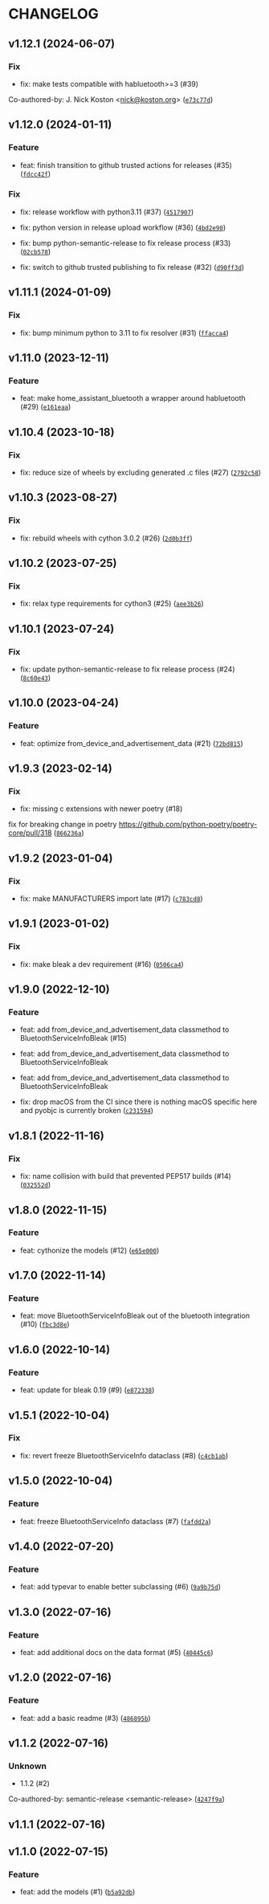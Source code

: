 # CHANGELOG



## v1.12.1 (2024-06-07)

### Fix

* fix: make tests compatible with habluetooth&gt;=3 (#39)

Co-authored-by: J. Nick Koston &lt;nick@koston.org&gt; ([`e73c77d`](https://github.com/home-assistant-libs/home-assistant-bluetooth/commit/e73c77d40d6bf90f19b7aa4cf6e7cba6ba608e86))


## v1.12.0 (2024-01-11)

### Feature

* feat: finish transition to github trusted actions for releases (#35) ([`fdcc42f`](https://github.com/home-assistant-libs/home-assistant-bluetooth/commit/fdcc42f89f02408f1544766d6e8e67bdcd0359d4))

### Fix

* fix: release workflow with python3.11 (#37) ([`4517907`](https://github.com/home-assistant-libs/home-assistant-bluetooth/commit/4517907a49a3ad9686f1381e2ee9c6a3a53f2d4c))

* fix: python version in release upload workflow (#36) ([`4bd2e90`](https://github.com/home-assistant-libs/home-assistant-bluetooth/commit/4bd2e90fa8d7060169365fd5480638e0daa9964b))

* fix: bump python-semantic-release to fix release process (#33) ([`02cb578`](https://github.com/home-assistant-libs/home-assistant-bluetooth/commit/02cb57895cf44f47fb8835916661d6f59010550c))

* fix: switch to github trusted publishing to fix release (#32) ([`d90ff3d`](https://github.com/home-assistant-libs/home-assistant-bluetooth/commit/d90ff3d7ca7734d2dcf3d381de3497f92fde13bf))


## v1.11.1 (2024-01-09)

### Fix

* fix: bump minimum python to 3.11 to fix resolver (#31) ([`ffacca4`](https://github.com/home-assistant-libs/home-assistant-bluetooth/commit/ffacca41bc3f7545816dacc8e6da01659609cb24))


## v1.11.0 (2023-12-11)

### Feature

* feat: make home_assistant_bluetooth a wrapper around habluetooth (#29) ([`e161eaa`](https://github.com/home-assistant-libs/home-assistant-bluetooth/commit/e161eaad96a036a14b588db0a5df70b6ecf624a7))


## v1.10.4 (2023-10-18)

### Fix

* fix: reduce size of wheels by excluding generated .c files (#27) ([`2792c58`](https://github.com/home-assistant-libs/home-assistant-bluetooth/commit/2792c5858a4db350e37c71cead5be972b6dfbac2))


## v1.10.3 (2023-08-27)

### Fix

* fix: rebuild wheels with cython 3.0.2 (#26) ([`2d0b3ff`](https://github.com/home-assistant-libs/home-assistant-bluetooth/commit/2d0b3ff3e1609b1691b078806f2585d08e96ffa3))


## v1.10.2 (2023-07-25)

### Fix

* fix: relax type requirements for cython3 (#25) ([`aee3b26`](https://github.com/home-assistant-libs/home-assistant-bluetooth/commit/aee3b26eff4648cba67a8801acb2d1627c7942dd))


## v1.10.1 (2023-07-24)

### Fix

* fix: update python-semantic-release to fix release process (#24) ([`8c60e43`](https://github.com/home-assistant-libs/home-assistant-bluetooth/commit/8c60e4364e351e10844ad7f49a8f7acade1b9cd1))


## v1.10.0 (2023-04-24)

### Feature

* feat: optimize from_device_and_advertisement_data (#21) ([`72bd815`](https://github.com/home-assistant-libs/home-assistant-bluetooth/commit/72bd815ae2694b8f88d62ff2039ef221daf243c9))


## v1.9.3 (2023-02-14)

### Fix

* fix: missing c extensions with newer poetry (#18)

fix for breaking change in poetry https://github.com/python-poetry/poetry-core/pull/318 ([`866236a`](https://github.com/home-assistant-libs/home-assistant-bluetooth/commit/866236aeb52c2b6b3da67ac9b06df7904a464351))


## v1.9.2 (2023-01-04)

### Fix

* fix: make MANUFACTURERS import late (#17) ([`c783cd8`](https://github.com/home-assistant-libs/home-assistant-bluetooth/commit/c783cd82623b4317601ab7c5486950a31e1bf9aa))


## v1.9.1 (2023-01-02)

### Fix

* fix: make bleak a dev requirement (#16) ([`0506ca4`](https://github.com/home-assistant-libs/home-assistant-bluetooth/commit/0506ca4e341e9ed4607c8be9fab167dd2dc429b6))


## v1.9.0 (2022-12-10)

### Feature

* feat: add from_device_and_advertisement_data classmethod to BluetoothServiceInfoBleak (#15)

* feat: add from_device_and_advertisement_data classmethod to BluetoothServiceInfoBleak

* feat: add from_device_and_advertisement_data classmethod to BluetoothServiceInfoBleak

* fix: drop macOS from the CI since there is nothing macOS specific here and pyobjc is currently broken ([`c231594`](https://github.com/home-assistant-libs/home-assistant-bluetooth/commit/c2315946d75350c2848c00dec144b9ab198e629e))


## v1.8.1 (2022-11-16)

### Fix

* fix: name collision with build that prevented PEP517 builds (#14) ([`032552d`](https://github.com/home-assistant-libs/home-assistant-bluetooth/commit/032552d9d35306d406853d0473ba4b1c08963c95))


## v1.8.0 (2022-11-15)

### Feature

* feat: cythonize the models (#12) ([`e65e000`](https://github.com/home-assistant-libs/home-assistant-bluetooth/commit/e65e000084b55c404cffa8745fa87c774e294c6c))


## v1.7.0 (2022-11-14)

### Feature

* feat: move BluetoothServiceInfoBleak out of the bluetooth integration (#10) ([`fbc3d8e`](https://github.com/home-assistant-libs/home-assistant-bluetooth/commit/fbc3d8e240291ccc7c4ced7d9ae962d8407c4da0))


## v1.6.0 (2022-10-14)

### Feature

* feat: update for bleak 0.19 (#9) ([`e872338`](https://github.com/home-assistant-libs/home-assistant-bluetooth/commit/e87233872e8f059b86878de474fc733a8806c6fd))


## v1.5.1 (2022-10-04)

### Fix

* fix: revert freeze BluetoothServiceInfo dataclass (#8) ([`c4cb1ab`](https://github.com/home-assistant-libs/home-assistant-bluetooth/commit/c4cb1ab320196a8540fe06b3a34720e89d759cbd))


## v1.5.0 (2022-10-04)

### Feature

* feat: freeze BluetoothServiceInfo dataclass (#7) ([`fafdd2a`](https://github.com/home-assistant-libs/home-assistant-bluetooth/commit/fafdd2ac1a84506f7a3c51dba5426f1ded747e58))


## v1.4.0 (2022-07-20)

### Feature

* feat: add typevar to enable better subclassing (#6) ([`9a9b75d`](https://github.com/home-assistant-libs/home-assistant-bluetooth/commit/9a9b75d49e0849bcf87e48ba17d463358d296629))


## v1.3.0 (2022-07-16)

### Feature

* feat: add additional docs on the data format (#5) ([`40445c6`](https://github.com/home-assistant-libs/home-assistant-bluetooth/commit/40445c6c0f2f2dc2592c6263782db044e4e87b72))


## v1.2.0 (2022-07-16)

### Feature

* feat: add a basic readme (#3) ([`486895b`](https://github.com/home-assistant-libs/home-assistant-bluetooth/commit/486895bf83450f26877f6f92262a82810043a941))


## v1.1.2 (2022-07-16)

### Unknown

* 1.1.2 (#2)

Co-authored-by: semantic-release &lt;semantic-release&gt; ([`4247f9a`](https://github.com/home-assistant-libs/home-assistant-bluetooth/commit/4247f9a263668a9afabc65dfe8f151b1291c9d3a))


## v1.1.1 (2022-07-16)


## v1.1.0 (2022-07-15)

### Feature

* feat: add the models (#1) ([`b5a92db`](https://github.com/home-assistant-libs/home-assistant-bluetooth/commit/b5a92dbcc9facb9d162608f71e55eaca619aa163))
